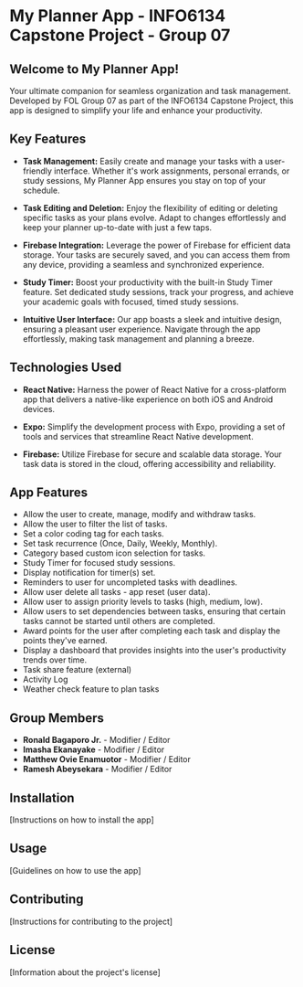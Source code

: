 # My Planner App - INFO6134 Capstone Project - Group 07

## Welcome to My Planner App!

Your ultimate companion for seamless organization and task management. Developed by FOL Group 07 as part of the INFO6134 Capstone Project, this app is designed to simplify your life and enhance your productivity.

## Key Features

- **Task Management:**
  Easily create and manage your tasks with a user-friendly interface. Whether it's work assignments, personal errands, or study sessions, My Planner App ensures you stay on top of your schedule.

- **Task Editing and Deletion:**
  Enjoy the flexibility of editing or deleting specific tasks as your plans evolve. Adapt to changes effortlessly and keep your planner up-to-date with just a few taps.

- **Firebase Integration:**
  Leverage the power of Firebase for efficient data storage. Your tasks are securely saved, and you can access them from any device, providing a seamless and synchronized experience.

- **Study Timer:**
  Boost your productivity with the built-in Study Timer feature. Set dedicated study sessions, track your progress, and achieve your academic goals with focused, timed study sessions.

- **Intuitive User Interface:**
  Our app boasts a sleek and intuitive design, ensuring a pleasant user experience. Navigate through the app effortlessly, making task management and planning a breeze.

## Technologies Used

- **React Native:**
  Harness the power of React Native for a cross-platform app that delivers a native-like experience on both iOS and Android devices.

- **Expo:**
  Simplify the development process with Expo, providing a set of tools and services that streamline React Native development.

- **Firebase:**
  Utilize Firebase for secure and scalable data storage. Your task data is stored in the cloud, offering accessibility and reliability.

## App Features

- Allow the user to create, manage, modify and withdraw tasks.
- Allow the user to filter the list of tasks.
- Set a color coding tag for each tasks.
- Set task recurrence (Once, Daily, Weekly, Monthly).
- Category based custom icon selection for tasks.
- Study Timer for focused study sessions.
- Display notification for timer(s) set.
- Reminders to user for uncompleted tasks with deadlines.
- Allow user delete all tasks - app reset (user data).
- Allow user to assign priority levels to tasks (high, medium, low).
- Allow users to set dependencies between tasks, ensuring that certain tasks cannot be started until others are completed.
- Award points for the user after completing each task and display the points they've earned.
- Display a dashboard that provides insights into the user's productivity trends over time.
- Task share feature (external)
- Activity Log
- Weather check feature to plan tasks

## Group Members

- **Ronald Bagaporo Jr.** - Modifier / Editor
- **Imasha Ekanayake** - Modifier / Editor
- **Matthew Ovie Enamuotor** - Modifier / Editor
- **Ramesh Abeysekara** - Modifier / Editor

## Installation

[Instructions on how to install the app]

## Usage

[Guidelines on how to use the app]

## Contributing

[Instructions for contributing to the project]

## License

[Information about the project's license]
